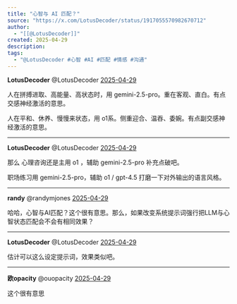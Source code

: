 ```yaml
---
title: "心智与 AI 匹配？"
source: "https://x.com/LotusDecoder/status/1917055570982670712"
author:
  - "[[@LotusDecoder]]"
created: 2025-04-29
description:
tags:
  - "@LotusDecoder #心智 #AI #匹配 #情感 #沟通"
---
```

**LotusDecoder** @LotusDecoder [2025-04-29](https://x.com/LotusDecoder/status/1917055570982670712)

人在拼搏进取、高能量、高状态时，用 gemini-2.5-pro。重在客观、直白。有点交感神经激活的意思。

人在平和、休养、慢慢来状态，用 o1系。侧重迎合、温吞、委婉。有点副交感神经激活的意思。

---

**LotusDecoder** @LotusDecoder [2025-04-29](https://x.com/LotusDecoder/status/1917056016963014812)

那么 心理咨询还是主用 o1 ，辅助 gemini-2.5-pro 补充点破吧。

职场练习用 gemini-2.5-pro，辅助 o1 / gpt-4.5 打磨一下对外输出的语言风格。

---

**randy** @randymjones [2025-04-29](https://x.com/randymjones/status/1917094241068847264)

哈哈，心智与AI匹配？这个很有意思。那么，如果改变系统提示词强行把LLM与心智状态匹配会不会有相同效果？

---

**LotusDecoder** @LotusDecoder [2025-04-29](https://x.com/LotusDecoder/status/1917094829173182848)

估计可以这么设定提示词，效果类似吧。

---

**欧opacity** @ouopacity [2025-04-29](https://x.com/ouopacity/status/1917070821581066309)

这个很有意思